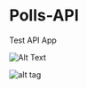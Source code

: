 # Polls-API
Test API App



![Alt Text](https://drive.google.com/file/d/0B3gfqXegWw0VaHlqbkxjMnlpTmM/view?usp=sharing)

![alt tag](https://drive.google.com/file/d/0B3gfqXegWw0VaHlqbkxjMnlpTmM/view?usp=sharing)



<!--![Alt Text](http://www.sheawong.com/wp-content/uploads/2013/08/keephatin.gif)-->


<!--https://drive.google.com/file/d/0B3gfqXegWw0Va3JQT25KaXVmdFU/view?usp=sharing-->


